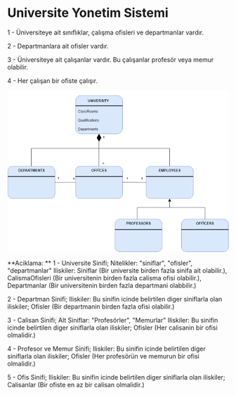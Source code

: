 # Universite Yonetim Sistemi

1 - Üniversiteye ait sınıflıklar, çalışma ofisleri ve departmanlar vardır.

2 - Departmanlara ait ofisler vardır.

3 - Üniversiteye ait çalışanlar vardır. Bu çalışanlar profesör veya memur olabilir.

4 - Her çalışan bir ofiste çalışır.

![gorsel](UniversiteYonetimSistemi.png)

**Aciklama: **
1 - Universite Sinifi;
Nitelikler: "siniflar", "ofisler", "departmanlar"
Iliskiler: Siniflar (Bir universite birden fazla sinifa ait olabilir.), CalismaOfisleri (Bir universitenin birden fazla calisma ofisi olabilir.), Departmanlar (Bir universitenin birden fazla departmani olabbilir.)

2 - Departman Sinifi;
Iliskiler: Bu sinifin icinde belirtilen diger siniflarla olan iliskiler; Ofisler (Bir departmanin birden fazla ofisi olabilir.)

3 - Calisan Sinifi;
Alt Siniflar: "Profesörler", "Memurlar"
Iliskiler: Bu sinifin icinde belirtilen diger siniflarla olan iliskiler; Ofisler (Her calisanin bir ofisi olmalidir.)

4 - Profesor ve Memur Sinifi;
Iliskiler: Bu sinifin icinde belirtilen diger siniflarla olan iliskiler; Ofisler (Her profesörün ve memurun bir ofisi olmalidir.)

5 - Ofis Sinifi;
Iliskiler: Bu sinifin icinde belirtilen diger siniflarla olan iliskiler; Calisanlar (Bir ofiste en az bir calisan olmalidir.)
